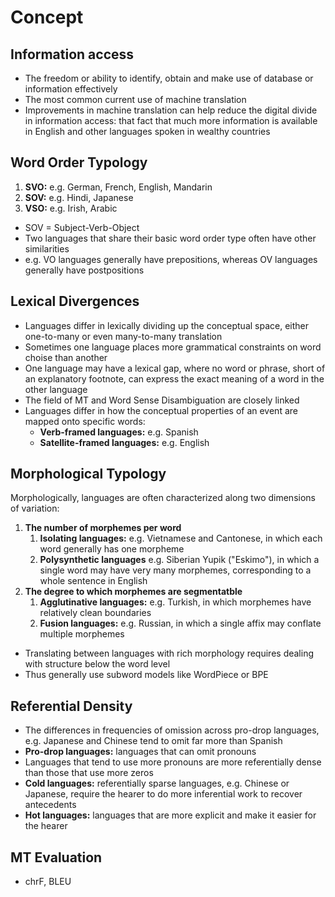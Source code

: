 # Concept

## Information access

- The freedom or ability to identify, obtain and make use of database or information effectively
- The most common current use of machine translation
- Improvements in machine translation can help reduce the digital divide in information access: that fact that much more information is available in English and other languages spoken in wealthy countries

## Word Order Typology

1. **SVO:** e.g. German, French, English, Mandarin
2. **SOV:** e.g. Hindi, Japanese
3. **VSO:** e.g. Irish, Arabic

- SOV = Subject-Verb-Object
- Two languages that share their basic word order type often have other similarities
- e.g. VO languages generally have prepositions, whereas OV languages generally have postpositions

## Lexical Divergences

- Languages differ in lexically dividing up the conceptual space, either one-to-many or even many-to-many translation
- Sometimes one language places more grammatical constraints on word choise than another
- One language may have a lexical gap, where no word or phrase, short of an explanatory footnote, can express the exact meaning of a word in the other language
- The field of MT and Word Sense Disambiguation are closely linked
- Languages differ in how the conceptual properties of an event are mapped onto specific words:
  - **Verb-framed languages:** e.g. Spanish
  - **Satellite-framed languages:** e.g. English

## Morphological Typology

Morphologically, languages are often characterized along two dimensions of variation:

1. **The number of morphemes per word**
   1. **Isolating languages:** e.g. Vietnamese and Cantonese, in which each word generally has one morpheme
   2. **Polysynthetic languages** e.g. Siberian Yupik ("Eskimo"), in which a single word may have very many morphemes, corresponding to a whole sentence in English
2. **The degree to which morphemes are segmentatble**
   1. **Agglutinative languages:** e.g. Turkish, in which morphemes have relatively clean boundaries
   2. **Fusion languages:** e.g. Russian, in which a single affix may conflate multiple morphemes

- Translating between languages with rich morphology requires dealing with structure below the word level
- Thus generally use subword models like WordPiece or BPE

## Referential Density

- The differences in frequencies of omission across pro-drop languages, e.g. Japanese and Chinese tend to omit far more than Spanish
- **Pro-drop languages:** languages that can omit pronouns
- Languages that tend to use more pronouns are more referentially dense than those that use more zeros
- **Cold languages:** referentially sparse languages, e.g. Chinese or Japanese, require the hearer to do more inferential work to recover antecedents
- **Hot languages:** languages that are more explicit and make it easier for the hearer

## MT Evaluation

- chrF, BLEU
